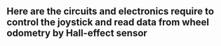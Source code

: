 ## Here are the circuits and electronics require to control the joystick and read data from wheel odometry by Hall-effect sensor
